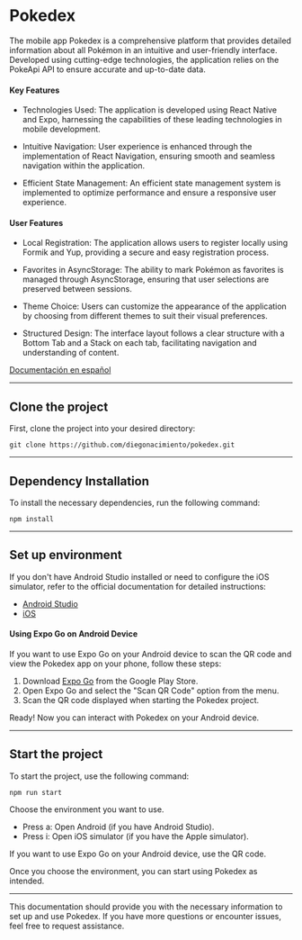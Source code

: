 # Pokedex
The mobile app Pokedex is a comprehensive platform that provides detailed information about all Pokémon in an intuitive and user-friendly interface. Developed using cutting-edge technologies, the application relies on the PokeApi API to ensure accurate and up-to-date data.

#### Key Features
- Technologies Used: The application is developed using React Native and Expo, harnessing the capabilities of these leading technologies in mobile development.

- Intuitive Navigation: User experience is enhanced through the implementation of React Navigation, ensuring smooth and seamless navigation within the application.

- Efficient State Management: An efficient state management system is implemented to optimize performance and ensure a responsive user experience.

#### User Features
- Local Registration: The application allows users to register locally using Formik and Yup, providing a secure and easy registration process.

- Favorites in AsyncStorage: The ability to mark Pokémon as favorites is managed through AsyncStorage, ensuring that user selections are preserved between sessions.

- Theme Choice: Users can customize the appearance of the application by choosing from different themes to suit their visual preferences.

- Structured Design: The interface layout follows a clear structure with a Bottom Tab and a Stack on each tab, facilitating navigation and understanding of content.
 
[Documentación en español](README-es.md)

---

## Clone the project
First, clone the project into your desired directory:

```git clone https://github.com/diegonacimiento/pokedex.git```

---

## Dependency Installation
To install the necessary dependencies, run the following command:

```npm install```

---

## Set up environment
If you don't have Android Studio installed or need to configure the iOS simulator, refer to the official documentation for detailed instructions:
- [Android Studio](https://developer.android.com/codelabs/basic-android-kotlin-compose-install-android-studio?hl=es-419#0)
- [iOS](https://developer.apple.com/documentation/xcode/running-your-app-in-simulator-or-on-a-device)
 
#### Using Expo Go on Android Device
If you want to use Expo Go on your Android device to scan the QR code and view the Pokedex app on your phone, follow these steps:

1. Download [Expo Go](https://play.google.com/store/apps/details?id=host.exp.exponent&hl=es_AR&gl=US&pli=1) from the Google Play Store.
2. Open Expo Go and select the "Scan QR Code" option from the menu.
3. Scan the QR code displayed when starting the Pokedex project.

Ready! Now you can interact with Pokedex on your Android device.

---

## Start the project
To start the project, use the following command:

```npm run start```

Choose the environment you want to use.
- Press a: Open Android (if you have Android Studio).
- Press i: Open iOS simulator (if you have the Apple simulator).

If you want to use Expo Go on your Android device, use the QR code.

Once you choose the environment, you can start using Pokedex as intended.

---
This documentation should provide you with the necessary information to set up and use Pokedex. If you have more questions or encounter issues, feel free to request assistance.